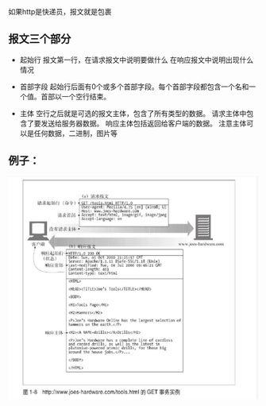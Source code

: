 

如果http是快递员，报文就是包裹
## 报文三个部分
* 起始行
  报文第一行，在请求报文中说明要做什么
  在响应报文中说明出现什么情况
* 首部字段
  起始行后面有0个或多个首部字段。每个首部字段都包含一个名和一个值。首部以一个空行结束。

* 主体
  空行之后就是可选的报文主体，包含了所有类型的数据。
请求主体中包含了要发送给服务器数据。
响应主体包括返回给客户端的数据。
  注意主体可以是任何数据，二进制，图片等
## 例子：
![](./img_报文三个部分.png)